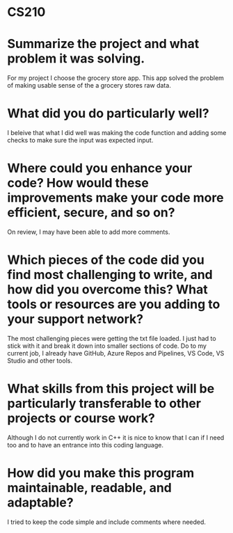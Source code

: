 # CS210
# Summarize the project and what problem it was solving.
For my project I choose the grocery store app. This app solved the problem of making usable sense of the a grocery stores raw data.
# What did you do particularly well?
I beleive that what I did well was making the code function and adding some checks to make sure the input was expected input.
# Where could you enhance your code? How would these improvements make your code more efficient, secure, and so on?
On review, I may have been able to add more comments. 
# Which pieces of the code did you find most challenging to write, and how did you overcome this? What tools or resources are you adding to your support network?
The most challenging pieces were getting the txt file loaded. I just had to stick with it and break it down into smaller sections of code. Do to my current job, I already have GitHub, Azure Repos and Pipelines, VS Code, VS Studio and other tools.
# What skills from this project will be particularly transferable to other projects or course work?
Although I do not currently work in C++ it is nice to know that I can if I need too and to have an entrance into this coding language.
# How did you make this program maintainable, readable, and adaptable?
I tried to keep the code simple and include comments where needed.
